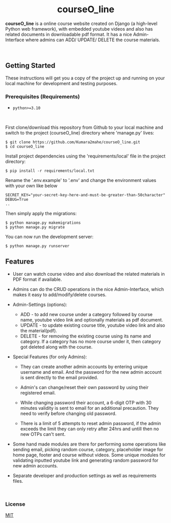 ###
<h1 align="center">courseO_line</h1>

<b>courseO_line</b> is a online course website created on Django (a high-level Python web framework), with embedded youtube videos and also has related documents in downloadable pdf format. It has a nice Admin-Interface where admins can ADD/ UPDATE/ DELETE the course materials.

<br>

## Getting Started
<p>These instructions will get you a copy of the project up and running on your local machine for development and testing purposes.</p>

### Prerequisites (Requirements)

- `python>=3.10`

<br>

First clone/download this repository from Github to your local machine and switch to the project (courseO_line) directory where 'manage.py' lives:

    $ git clone https://github.com/Kumara2mahe/courseO_line.git
    $ cd courseO_line

    
Install project dependencies using the 'requirements/local' file in the project directory:

    $ pip install -r requirements/local.txt


Rename the '.env.example' to '.env' and change the environment values with your own like below

    SECRET_KEY="your-secret-key-here-and-must-be-greater-than-50character"
    DEBUG=True
    ..
    
    
Then simply apply the migrations:

    $ python manage.py makemigrations
    $ python manage.py migrate
    

You can now run the development server:

    $ python manage.py runserver


## Features

- User can watch course video and also download the related materials in PDF format if available.

- Admins can do the CRUD operations in the nice Admin-Interface, which makes it easy to add/modify/delete courses.

- Admin-Settings (options):

    - ADD - to add new course under a category followed by course name, youtube video link and optionally materials as pdf document.
    - UPDATE - to update existing course title, youtube video link and also the material(pdf).
    - DELETE - for removing the existing course using its name and category. If a category has no more course under it, then category got deleted along with the course.

- Special Features (for only Admins):

    - They can create another admin accounts by entering unique username and email. And the password for the new admin account is sent directly to the email provided.

    - Admin's can change/reset their own password by using their registered email.
    
    - While changing password their account, a 6-digit OTP with 30 minutes validity is sent to email for an additional precaution. They need to verify before changing old password.

    - There is a limit of 5 attempts to reset admin password, if the admin exceeds the limit they can only retry after 24hrs and untill then no new OTPs can't sent.

- Some hand made modules are there for performing some operations like sending email, picking random course, category, placeholder image for home page, footer and course without videos. Some unique modules for validating inputted youtube link and generating random password for new admin accounts.

- Separate developer and production settings as well as requirements files.

<br>

### License
[MIT](https://choosealicense.com/licenses/mit/)